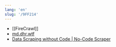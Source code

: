 ```yaml
---
lang: 'en'
slug: '/9FF214'
---
```


- [[FireCrawl]]
- [md.dhr.wtf](https://md.dhr.wtf/)
- [Data Scraping without Code | No-Code Scraper](https://www.nocodescraper.com/)
